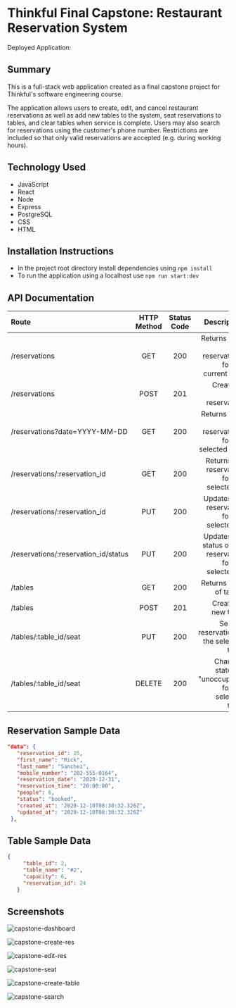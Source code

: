 # Thinkful Final Capstone: Restaurant Reservation System

Deployed Application: 

## Summary
This is a full-stack web application created as a final capstone project for Thinkful's software engineering course.

The application allows users to create, edit, and cancel restaurant reservations as well as add new tables to the system, seat reservations to tables, and clear tables when service is complete. Users may also search for reservations using the customer's phone number. Restrictions are included so that only valid reservations are accepted (e.g. during working hours).

## Technology Used

* JavaScript
* React
* Node
* Express
* PostgreSQL
* CSS
* HTML

## Installation Instructions

* In the project root directory install dependencies using `npm install`
* To run the application using a localhost use `npm run start:dev`

## API Documentation

| Route       | HTTP Method      | Status Code | Description   |
| :---        |    :----:   |     :----:   |        ---:  |
| /reservations      | GET   | 200  | Returns a list of reservations for the current date |
| /reservations      | POST  | 201    | Creates a new reservation |
| /reservations?date=YYYY-MM-DD      | GET |  200    | Returns a list of reservations for the selected date |
| /reservations/:reservation_id      | GET  | 200     | Returns the reservation for the selected ID |
| /reservations/:reservation_id      | PUT  | 200     | Updates the reservation for the selected ID |
| /reservations/:reservation_id/status      | PUT  | 200     | Updates the status of the reservation for the selected ID |
| /tables   | GET  | 200      | Returns a list of tables     |
| /tables   | POST  | 201      | Creates a new table     |
| /tables/:table_id/seat   | PUT | 200      | Seats a reservation at the selected table     |
| /tables/:table_id/seat   | DELETE  | 200      | Changes status to "unoccupied" for the selected table     |

 ## Reservation Sample Data
 ```json
"data": {
    "reservation_id": 25,
    "first_name": "Rick",
    "last_name": "Sanchez",
    "mobile_number": "202-555-0164",
    "reservation_date": "2020-12-31",
    "reservation_time": "20:00:00",
    "people": 6,
    "status": "booked",
    "created_at": "2020-12-10T08:30:32.326Z",
    "updated_at": "2020-12-10T08:30:32.326Z"
  },
```

## Table Sample Data
 ```json
{
      "table_id": 2,
      "table_name": "#2",
      "capacity": 6,
      "reservation_id": 24
    }
```

## Screenshots

![capstone-dashboard](https://user-images.githubusercontent.com/83251605/148873922-a13dfc85-c5b7-4e6e-befa-6a7aa523bca6.png)

![capstone-create-res](https://user-images.githubusercontent.com/83251605/148874843-73345299-8f79-4e07-9aff-305d25139e07.png)

![capstone-edit-res](https://user-images.githubusercontent.com/83251605/148874863-14a0bad2-b6fd-40b6-8519-a162f11ff177.png)

![capstone-seat](https://user-images.githubusercontent.com/83251605/148875189-d4ed7c20-df1a-4b97-a43e-6af86f3a94c4.png)

![capstone-create-table](https://user-images.githubusercontent.com/83251605/148874878-a30e59bb-17fb-4b7f-aad5-919828fba84b.png)

![capstone-search](https://user-images.githubusercontent.com/83251605/148874880-2e8903d0-6a00-4047-83d5-b24d8ebada42.png)